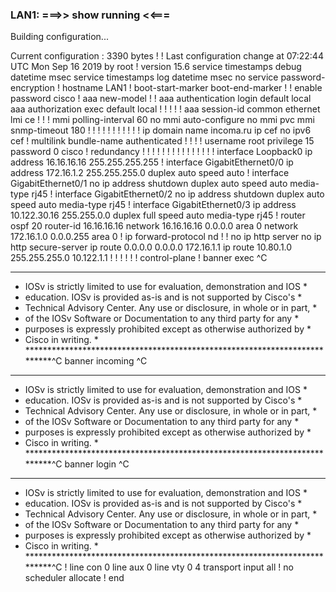 ### LAN1: ===>> show running <<===
Building configuration...

  
Current configuration : 3390 bytes
!
! Last configuration change at 07:22:44 UTC Mon Sep 16 2019 by root
!
version 15.6
service timestamps debug datetime msec
service timestamps log datetime msec
no service password-encryption
!
hostname LAN1
!
boot-start-marker
boot-end-marker
!
!
enable password cisco
!
aaa new-model
!
!
aaa authentication login default local
aaa authorization exec default local 
!
!
!
!
!
aaa session-id common
ethernet lmi ce
!
!
!
mmi polling-interval 60
no mmi auto-configure
no mmi pvc
mmi snmp-timeout 180
!
!
!
!
!
!
!
!
!
!
!
ip domain name incoma.ru
ip cef
no ipv6 cef
!
multilink bundle-name authenticated
!
!
!
!
username root privilege 15 password 0 cisco
!
redundancy
!
!
! 
!
!
!
!
!
!
!
!
!
!
!
!
interface Loopback0
 ip address 16.16.16.16 255.255.255.255
!
interface GigabitEthernet0/0
 ip address 172.16.1.2 255.255.255.0
 duplex auto
 speed auto
!
interface GigabitEthernet0/1
 no ip address
 shutdown
 duplex auto
 speed auto
 media-type rj45
!
interface GigabitEthernet0/2
 no ip address
 shutdown
 duplex auto
 speed auto
 media-type rj45
!
interface GigabitEthernet0/3
 ip address 10.122.30.16 255.255.0.0
 duplex full
 speed auto
 media-type rj45
!
router ospf 20
 router-id 16.16.16.16
 network 16.16.16.16 0.0.0.0 area 0
 network 172.16.1.0 0.0.0.255 area 0
!
ip forward-protocol nd
!
!
no ip http server
no ip http secure-server
ip route 0.0.0.0 0.0.0.0 172.16.1.1
ip route 10.80.1.0 255.255.255.0 10.122.1.1
!
!
!
!
!
!
control-plane
!
banner exec ^C
**************************************************************************
* IOSv is strictly limited to use for evaluation, demonstration and IOS  *
* education. IOSv is provided as-is and is not supported by Cisco's      *
* Technical Advisory Center. Any use or disclosure, in whole or in part, *
* of the IOSv Software or Documentation to any third party for any       *
* purposes is expressly prohibited except as otherwise authorized by     *
* Cisco in writing.                                                      *
**************************************************************************^C
banner incoming ^C
**************************************************************************
* IOSv is strictly limited to use for evaluation, demonstration and IOS  *
* education. IOSv is provided as-is and is not supported by Cisco's      *
* Technical Advisory Center. Any use or disclosure, in whole or in part, *
* of the IOSv Software or Documentation to any third party for any       *
* purposes is expressly prohibited except as otherwise authorized by     *
* Cisco in writing.                                                      *
**************************************************************************^C
banner login ^C
**************************************************************************
* IOSv is strictly limited to use for evaluation, demonstration and IOS  *
* education. IOSv is provided as-is and is not supported by Cisco's      *
* Technical Advisory Center. Any use or disclosure, in whole or in part, *
* of the IOSv Software or Documentation to any third party for any       *
* purposes is expressly prohibited except as otherwise authorized by     *
* Cisco in writing.                                                      *
**************************************************************************^C
!
line con 0
line aux 0
line vty 0 4
 transport input all
!
no scheduler allocate
!
end




